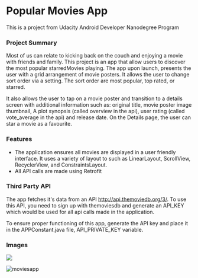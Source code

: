 # Popular Movies App
This is a project from Udacity Android Developer Nanodegree Program

### Project Summary
Most of us can relate to kicking back on the couch and enjoying a movie with friends and family.
This project is an app that allow users to discover the most popular starredMovies playing. The
app upon launch, presents the user with a grid arrangement of movie posters. It allows the user
to change sort order via a setting. The sort order are most popular, top rated, or starred.

It also allows the user to tap on a movie poster and transition to a details screen with additional information such as:
original title, movie poster image thumbnail, A plot synopsis (called overview in the api), user rating
(called vote_average in the api) and release date. On the Details page, the user can star a movie as a favourite.

### Features
- The application ensures all movies are displayed in a user friendly interface. It uses a variety of layout to
such as LinearLayout, ScrollView, RecyclerView, and ConstraintsLayout.
- All API calls are made using Retrofit

### Third Party API
The app fetches it's data from an API http://api.themoviedb.org/3/. To use this API, you need to sign up with
themoviesdb and generate an API_KEY which would be used for all api calls made in the application.

To ensure proper functioning of this app, generate the API key and place it in the APPConstant.java file,
API_PRIVATE_KEY variable.


### Images
![](https://user-images.githubusercontent.com/19291341/64474136-4ec75100-d168-11e9-862d-75676f678453.jpg)

![moviesapp](https://user-images.githubusercontent.com/19291341/65424072-87228c80-de02-11e9-91f4-2002b1210e06.png)









